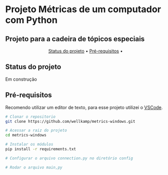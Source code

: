 <h1> Projeto Métricas de um computador com Python </h1> 
<h2> Projeto para a cadeira de tópicos especiais </h2>

<p align="center">
 <a href="#status">Status do projeto</a> •
 <a href="#prerequisitos">Pré-requisitos</a> • 
</p>

<h2 id='status'>Status do projeto</h2>
<p>Em construção</p>

<h2 id='prerequisitos'>Pré-requisitos</h2>

<p>Recomendo utilizar um editor de texto, para esse projeto utilizei o <a href="https://code.visualstudio.com/">VSCode</a>.</p>

```bash
# Clonar o repositorio
git clone https://github.com/wellkamp/metrics-windows.git

# Acessar a raiz do projeto
cd metrics-windows

# Instalar os módulos
pip install -r requirements.txt

# Configurar o arquivo connection.py no diretório config

# Rodar o arquivo main,py

```
